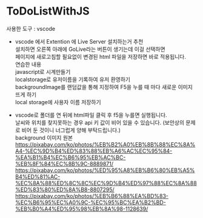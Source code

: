 # ToDoListWithJS
사용한 도구 : vscode<br>
* vscode 에서 Extention 에 Live Server 설치하는거 추천<br>
설치하면 오른쪽 아래에 GoLive라는 버튼이 생기는데 이걸 선택하면<br>
페이지에 새로고침할 필요없이 변경된 html 파일을 저장하면 바로 적용됩니다. <br>
연습한 내용 <br>
javascript로 시계만들기 <br>
localstorage로 유저이름을 기록하여 유저 환영하기<br>
backgroundImage를 랜덤값을 통해 지정하여 F5을 누를 때 마다 새로운 이미지 뜨게 하기<br>
local storage에 사용자 이름 저장하기<br>

* vscode로 폴더를 연 뒤에 html파일 클릭 후 f5을 누를면 실행됩니다.<br>
날씨와 위치를 찾지못하는 경우 api 키 값이 비어 있을 수 있습니다. (보안상의 문제로 비어 둔 것이니 너그럽게 양해 부탁드립니다.)<br>
background 이미지 원본 <br>
https://pixabay.com/ko/photos/%EB%B2%A0%EB%8B%88%EC%8A%A4-%EC%9D%B4%ED%83%88%EB%A6%AC%EC%95%84-%EA%B1%B4%EC%B6%95%EB%AC%BC-%EB%8F%84%EC%8B%9C-8889871/ <br>
https://pixabay.com/ko/photos/%ED%95%A8%EB%B6%80%EB%A5%B4%ED%81%AC-%EC%8A%88%ED%8C%8C%EC%9D%B4%ED%97%88%EC%8A%88%ED%83%80%ED%8A%B8-8807295/ <br>
https://pixabay.com/ko/photos/%EB%B6%88%EA%BD%83-%EC%B6%95%EC%A0%9C-%EC%95%BC%EA%B2%BD-%EB%B0%A4%ED%95%98%EB%8A%98-1128639/ <br>
